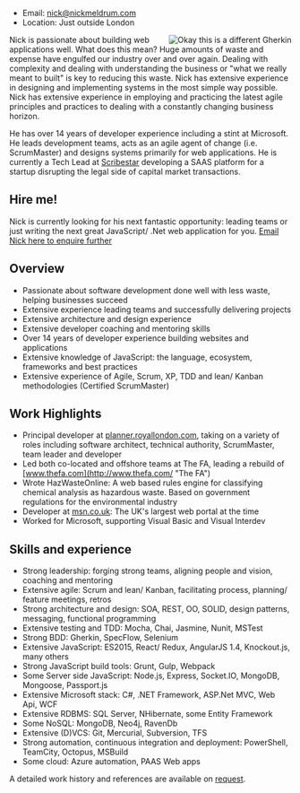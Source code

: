 ﻿  * Email: [nick@nickmeldrum.com](mailto:nick@nickmeldrum.com "Email Nick")
  * Location: Just outside London
 
<img src="/media/me 128 wide.jpg" style="float: right;padding-left: 20px;" alt="Okay this is a different Gherkin"></img>

Nick is passionate about building web applications well. What does this mean? Huge amounts of waste and expense have engulfed our industry over and over again. Dealing with complexity and dealing with understanding the business or "what we really meant to built" is key to reducing this waste. Nick has extensive experience in designing and implementing systems in the most simple way possible. Nick has extensive experience in employing and practicing the latest agile principles and practices to dealing with a constantly changing business horizon.

He has over 14 years of developer experience including a stint at Microsoft. He leads development teams, acts as an agile agent of change (i.e. ScrumMaster) and designs systems primarily for web applications. He is currently a Tech Lead at [Scribestar](http://www.scribestar.com/ "A legal sector tech startup") developing a SAAS platform for a startup disrupting the legal side of capital market transactions.

## Hire me!

Nick is currently looking for his next fantastic opportunity: leading teams or just writing the next great JavaScript/ .Net web application for you. [Email Nick here to enquire further](mailto:nick@nickmeldrum.com "Email Nick")

## Overview

 * Passionate about software development done well with less waste, helping businesses succeed
 * Extensive experience leading teams and successfully delivering projects
 * Extensive architecture and design experience
 * Extensive developer coaching and mentoring skills
 * Over 14 years of developer experience building websites and applications
 * Extensive knowledge of JavaScript: the language, ecosystem, frameworks and best practices
 * Extensive experience of Agile, Scrum, XP, TDD and lean/ Kanban methodologies  (Certified ScrumMaster)

## Work Highlights

 * Principal developer at [planner.royallondon.com](https://planner.royallondon.com/ "Royal London Financial Planner"), taking on a variety of roles including software architect, technical authority, ScrumMaster, team leader and developer
 * Led both co-located and offshore teams at The FA, leading a rebuild of [www.thefa.com](http://www.thefa.com/ "The FA") 
 * Wrote HazWasteOnline: A web based rules engine for classifying chemical analysis as hazardous waste. Based on government regulations for the environmental industry
 * Developer at [msn.co.uk](http://msn.co.uk/ "msn"): The UK's largest web portal at the time
 * Worked for Microsoft, supporting Visual Basic and Visual Interdev

## Skills and experience

 * Strong leadership: forging strong teams, aligning people and vision, coaching and mentoring
 * Extensive agile: Scrum and lean/ Kanban, facilitating process, planning/ feature meetings, retros
 * Strong architecture and design: SOA, REST, OO, SOLID, design patterns, messaging, functional programming
 * Extensive testing and TDD: Mocha, Chai, Jasmine, Nunit, MSTest
 * Strong BDD: Gherkin, SpecFlow, Selenium
 * Extensive JavaScript: ES2015, React/ Redux, AngularJS 1.4, Knockout.js, many others
 * Strong JavaScript build tools: Grunt, Gulp, Webpack
 * Some Server side JavaScript: Node.js, Express, Socket.IO, MongoDB, Mongoose, Passport.js
 * Extensive Microsoft stack: C#, .NET Framework, ASP.Net MVC, Web Api, WCF
 * Extensive RDBMS: SQL Server, NHibernate, some Entity Framework
 * Some NoSQL: MongoDB, Neo4j, RavenDb
 * Extensive (D)VCS: Git, Mercurial, Subversion, TFS
 * Strong automation, continuous integration and deployment: PowerShell, TeamCity, Octopus, MSBuild
 * Some cloud: Azure automation, PAAS Web apps
 
A detailed work history and references are available on [request](mailto:nick@nickmeldrum.com "Email Nick").
